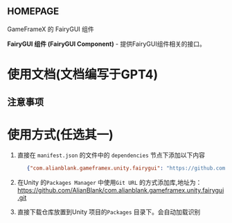 ﻿## HOMEPAGE

GameFrameX 的 FairyGUI 组件

**FairyGUI 组件 (FairyGUI Component)** - 提供FairyGUI组件相关的接口。

# 使用文档(文档编写于GPT4)

## 注意事项

# 使用方式(任选其一)

1. 直接在 `manifest.json` 的文件中的 `dependencies` 节点下添加以下内容
   ```json
      {"com.alianblank.gameframex.unity.fairygui": "https://github.com/AlianBlank/com.alianblank.gameframex.unity.fairygui.git"}
    ```
2. 在Unity 的`Packages Manager` 中使用`Git URL` 的方式添加库,地址为：https://github.com/AlianBlank/com.alianblank.gameframex.unity.fairygui.git

3. 直接下载仓库放置到Unity 项目的`Packages` 目录下。会自动加载识别